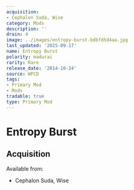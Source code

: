 ```yaml
---
acquisition:
- Cephalon Suda, Wise
category: Mods
description: ''
drain: 4
image: ../images/entropy-burst-bdbfd5d4aa.jpg
last_updated: '2025-09-17'
name: Entropy Burst
polarity: madurai
rarity: Rare
release_date: '2014-10-24'
source: WFCD
tags:
- Primary Mod
- Mods
tradable: true
type: Primary Mod
---
```


# Entropy Burst

## Acquisition

Available from:
- Cephalon Suda, Wise

